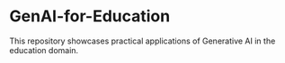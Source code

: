 # GenAI-for-Education
This repository showcases practical applications of Generative AI in the education domain.
